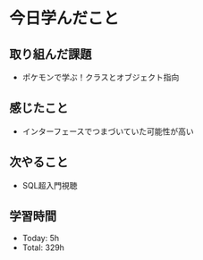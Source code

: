 # 今日学んだこと
## 取り組んだ課題
- ポケモンで学ぶ！クラスとオブジェクト指向
## 感じたこと
- インターフェースでつまづいていた可能性が高い
## 次やること
- SQL超入門視聴
## 学習時間
- Today: 5h
- Total: 329h